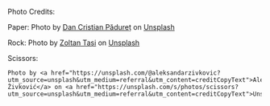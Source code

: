 Photo Credits:

Paper:
	Photo by <a href="https://unsplash.com/@dancristianpaduret?utm_source=unsplash&utm_medium=referral&utm_content=creditCopyText">Dan Cristian Pădureț</a> on <a href="https://unsplash.com/s/photos/notebook-paper?utm_source=unsplash&utm_medium=referral&utm_content=creditCopyText">Unsplash</a>
  
Rock:
	Photo by <a href="https://unsplash.com/@zoltantasi?utm_source=unsplash&utm_medium=referral&utm_content=creditCopyText">Zoltan Tasi</a> on <a href="https://unsplash.com/s/photos/one-rock?utm_source=unsplash&utm_medium=referral&utm_content=creditCopyText">Unsplash</a>
  
Scissors:

	Photo by <a href="https://unsplash.com/@aleksandarzivkovic?utm_source=unsplash&utm_medium=referral&utm_content=creditCopyText">Aleksandar Živković</a> on <a href="https://unsplash.com/s/photos/scissors?utm_source=unsplash&utm_medium=referral&utm_content=creditCopyText">Unsplash</a>
  
